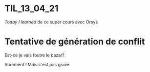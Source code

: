 # TIL_13_04_21
*Today I learned* de ce super cours avec Orsys

# Tentative de génération de conflit
Est-ce je vais foutre le bazar? 

Surement ! Mais c'est pas grave.
